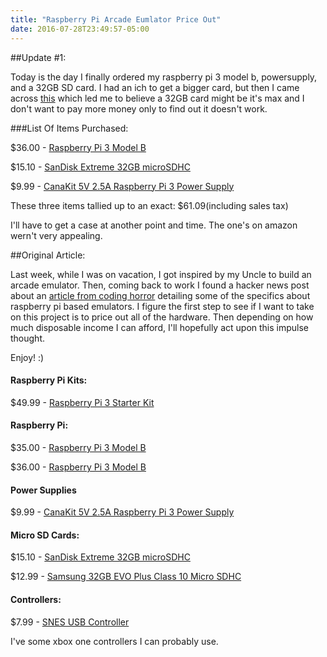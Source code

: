```yaml
---
title: "Raspberry Pi Arcade Eumlator Price Out"
date: 2016-07-28T23:49:57-05:00
---
```


##Update #1:

Today is the day I finally ordered my raspberry pi 3 model b, powersupply, and a 32GB SD card. I had an ich to get a bigger card, but then I came across [this](https://www.raspberrypi.org/help/faqs/#sdMax) which led me to believe a 32GB card might be it's max and I don't want to pay more money only to find out it doesn't work.

###List Of Items Purchased:

$36.00 - [Raspberry Pi 3 Model B](https://www.amazon.com/Raspberry-Pi-RASP-PI-3-Model-Motherboard/dp/B01CD5VC92/ref=sr_1_3?ie=UTF8&qid=1469844583&sr=8-3&keywords=raspberry+pi+3+Model+B)

$15.10 - [SanDisk Extreme 32GB microSDHC](https://www.amazon.com/SanDisk-Extreme-microSDHC-Adapter-SDSQXNE-032G-GN6MA/dp/B013CP5HCK?ie=UTF8&tag=codihorr-20)

$9.99 - [CanaKit 5V 2.5A Raspberry Pi 3 Power Supply](https://www.amazon.com/CanaKit-Raspberry-Supply-Adapter-Charger/dp/B00MARDJZ4)

These three items tallied up to an exact: $61.09(including sales tax)

I'll have to get a case at another point and time. The one's on amazon wern't very appealing.

##Original Article:

Last week, while I was on vacation, I got inspired by my Uncle to build an arcade emulator. Then, coming back to work I found a hacker news post about an [article from coding horror](https://blog.codinghorror.com/the-raspberry-pi-has-revolutionized-emulation/) detailing some of the specifics about raspberry pi based emulators. I figure the first step to see if I want to take on this project is to price out all of the hardware. Then depending on how much disposable income I can afford, I'll hopefully act upon this impulse thought.

Enjoy! :)

#### Raspberry Pi Kits:

$49.99 - [Raspberry Pi 3 Starter Kit](https://www.amazon.com/Vilros-Raspberry-Basic-Starter-Kit-Clear/dp/B01D92SSX6?ie=UTF8&tag=codihorr-20)

#### Raspberry Pi:

$35.00 - [Raspberry Pi 3 Model B](http://www.mcmelectronics.com/product/83-17300?utm_campaign=e14&utm_source=e14community&utm_medium=forum&utm_term=83-17300&COM=superwidget-link_RaspberryPi+CMPNULL)

$36.00 - [Raspberry Pi 3 Model B](https://www.amazon.com/Raspberry-Pi-RASP-PI-3-Model-Motherboard/dp/B01CD5VC92/ref=sr_1_3?ie=UTF8&qid=1469844583&sr=8-3&keywords=raspberry+pi+3+Model+B)

#### Power Supplies

$9.99 - [CanaKit 5V 2.5A Raspberry Pi 3 Power Supply](https://www.amazon.com/CanaKit-Raspberry-Supply-Adapter-Charger/dp/B00MARDJZ4)

#### Micro SD Cards:

$15.10 - [SanDisk Extreme 32GB microSDHC](https://www.amazon.com/SanDisk-Extreme-microSDHC-Adapter-SDSQXNE-032G-GN6MA/dp/B013CP5HCK?ie=UTF8&tag=codihorr-20)

$12.99 - [Samsung 32GB EVO Plus Class 10 Micro SDHC](https://www.amazon.com/SanDisk-Extreme-microSDHC-Adapter-SDSQXNE-032G-GN6MA/dp/B013CP5HCK?ie=UTF8&tag=codihorr-20)

#### Controllers:

$7.99 - [SNES USB Controller](https://www.amazon.com/Retro-Nintendo-Controller-Windows-Purple/dp/B016JV9W6Q?ie=UTF8&psc=1&redirect=true&ref_=od_aui_detailpages00)

I've some xbox one controllers I can probably use.

